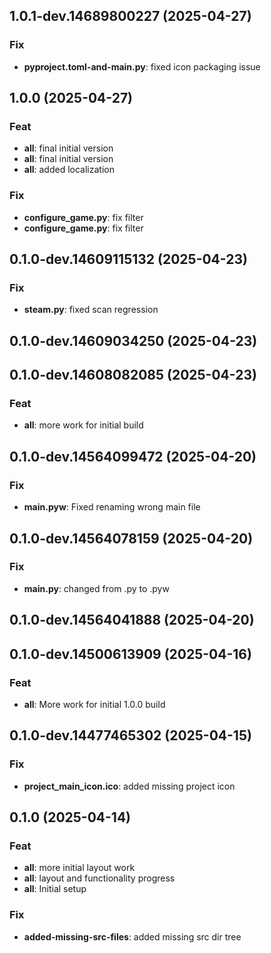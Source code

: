 ## 1.0.1-dev.14689800227 (2025-04-27)

### Fix

- **pyproject.toml-and-main.py**: fixed icon packaging issue

## 1.0.0 (2025-04-27)

### Feat

- **all**: final initial version
- **all**: final initial version
- **all**: added localization

### Fix

- **configure_game.py**: fix filter
- **configure_game.py**: fix filter

## 0.1.0-dev.14609115132 (2025-04-23)

### Fix

- **steam.py**: fixed scan regression

## 0.1.0-dev.14609034250 (2025-04-23)

## 0.1.0-dev.14608082085 (2025-04-23)

### Feat

- **all**: more work for initial build

## 0.1.0-dev.14564099472 (2025-04-20)

### Fix

- **main.pyw**: Fixed renaming wrong main file

## 0.1.0-dev.14564078159 (2025-04-20)

### Fix

- **main.py**: changed from .py to .pyw

## 0.1.0-dev.14564041888 (2025-04-20)

## 0.1.0-dev.14500613909 (2025-04-16)

### Feat

- **all**: More work for initial 1.0.0 build

## 0.1.0-dev.14477465302 (2025-04-15)

### Fix

- **project_main_icon.ico**: added missing project icon

## 0.1.0 (2025-04-14)

### Feat

- **all**: more initial layout work
- **all**: layout and functionality progress
- **all**: Initial setup

### Fix

- **added-missing-src-files**: added missing src dir tree
